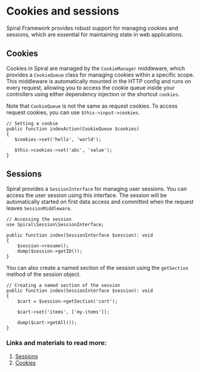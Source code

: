 # Cookies and sessions

Spiral Framework provides robust support for managing cookies and sessions, which are essential for maintaining state in web applications.

## Cookies

Cookies in Spiral are managed by the `CookieManager` middleware, which provides a `CookieQueue` class for managing cookies within a specific scope. This middleware is automatically mounted in the HTTP config and runs on every request, allowing you to access the cookie queue inside your controllers using either dependency injection or the shortcut `cookies`.

Note that `CookieQueue` is not the same as request cookies. To access request cookies, you can use `$this->input->cookies`.

```
// Setting a cookie
public function indexAction(CookieQueue $cookies)
{
   $cookies->set('hello', 'world');
   
   $this->cookies->set('abc', 'value');
}
```

## Sessions

Spiral provides a `SessionInterface` for managing user sessions. You can access the user session using this interface. The session will be automatically started on first data access and committed when the request leaves `SessionMiddleware`.

```
// Accessing the session
use Spiral\Session\SessionInterface;

public function index(SessionInterface $session): void
{
    $session->resume();
    dump($session->getID());
}
```

You can also create a named section of the session using the `getSection` method of the session object.

```
// Creating a named section of the session
public function index(SessionInterface $session): void
{
    $cart = $session->getSection('cart');

    $cart->set('items', ['my-items']);

    dump($cart->getAll());
}
```

### Links and materials to read more:
1. [Sessions](https://spiral.dev/docs/basics-session/current/en)
2. [Cookies](https://spiral.dev/docs/http-cookies/1.0/en)

